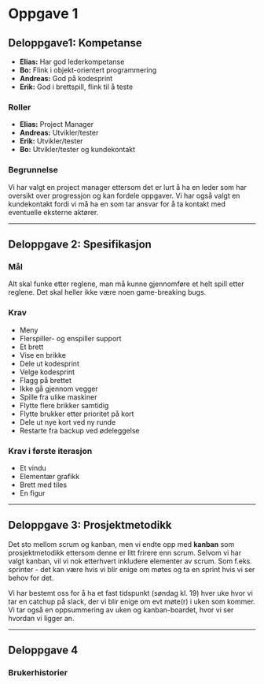 # Oppgave 1

## Deloppgave1: Kompetanse
  - **Elias:** Har god lederkompetanse
  - **Bo:** Flink i objekt-orientert programmering
  - **Andreas:** God på kodesprint
  - **Erik:** God i brettspill, flink til å teste

### Roller
  - **Elias:** Project Manager
  - **Andreas:** Utvikler/tester
  - **Erik:** Utvikler/tester
  - **Bo:** Utvikler/tester og kundekontakt

### Begrunnelse
Vi har valgt en project manager ettersom det er lurt å ha en leder som har oversikt over progressjon og kan fordele oppgaver.
Vi har også valgt en kundekontakt fordi vi må ha en som tar ansvar for å ta kontakt med eventuelle eksterne aktører.

---
## Deloppgave 2: Spesifikasjon

### Mål
Alt skal funke etter reglene, man må kunne gjennomføre et helt spill etter reglene. Det skal heller ikke være noen game-breaking bugs.

### Krav
  - Meny
  - Flerspiller- og enspiller support
  - Et brett
  - Vise en brikke
  - Dele ut kodesprint
  - Velge kodesprint
  - Flagg på brettet
  - Ikke gå gjennom vegger
  - Spille fra ulike maskiner
  - Flytte flere brikker samtidig
  - Flytte brukker etter prioritet på kort
  - Dele ut nye kort ved ny runde
  - Restarte fra backup ved ødeleggelse

### Krav i første iterasjon
  - Et vindu
  - Elementær grafikk
  - Brett med tiles
  - En figur
---
## Deloppgave 3: Prosjektmetodikk
Det sto mellom scrum og kanban, men vi endte opp med **kanban** som prosjektmetodikk ettersom denne er litt frirere enn scrum. Selvom vi har valgt kanban, vil vi nok etterhvert inkludere elementer av scrum. Som f.eks. sprinter - det kan være hvis vi blir enige om møtes og ta en sprint hvis vi ser behov for det.

Vi har bestemt oss for å ha et fast tidspunkt (søndag kl. 19) hver uke hvor vi tar en catchup på slack, der vi blir enige om evt møte(r) i uken som kommer. Vi tar også en oppsummering av uken og kanban-boardet, hvor vi ser hvordan vi ligger an.

---
## Deloppgave 4
### Brukerhistorier
